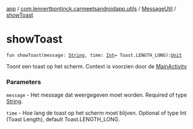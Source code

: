 [app](../../index.md) / [com.lennertbontinck.carmeetsandroidapp.utils](../index.md) / [MessageUtil](index.md) / [showToast](./show-toast.md)

# showToast

`fun showToast(message: `[`String`](https://kotlinlang.org/api/latest/jvm/stdlib/kotlin/-string/index.html)`, time: `[`Int`](https://kotlinlang.org/api/latest/jvm/stdlib/kotlin/-int/index.html)` = Toast.LENGTH_LONG): `[`Unit`](https://kotlinlang.org/api/latest/jvm/stdlib/kotlin/-unit/index.html)

Toont een toast op het scherm. Context is voorzien door de [MainActivity](../../com.lennertbontinck.carmeetsandroidapp.activities/-main-activity/index.md)

### Parameters

`message` - Het message dat weergegeven moet worden. Required of type [String](https://kotlinlang.org/api/latest/jvm/stdlib/kotlin/-string/index.html).

`time` - Hoe lang de toast op het scherm moet blijven. Optional of type Int (Toast Length), default Toast.LENGTH_LONG.